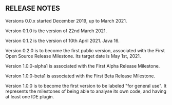 RELEASE NOTES
-------------

Versions 0.0.x started December 2019, up to March 2021.

Version 0.1.0 is the version of 22nd March 2021.

Version 0.1.2 is the version of 10th April 2021. Java 16.

Version 0.2.0 is to become the first public version, associated with the First Open Source Release Milestone. Its target
date is May 1st, 2021.

Version 1.0.0-alpha1 is associated with the First Alpha Release Milestone.

Version 1.0.0-beta1 is associated with the First Beta Release Milestone.

Version 1.0.0 is to become the first version to be labeled "for general use". It represents the milestones of
being able to analyse its own code, and having at least one IDE plugin.
